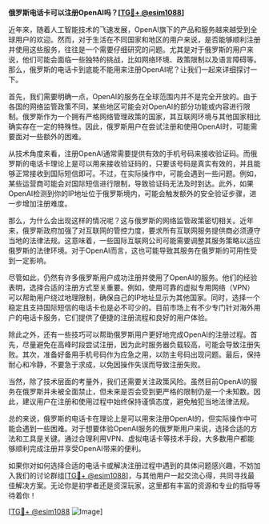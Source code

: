 **俄罗斯电话卡可以注册OpenAI吗？[[TG💪+ @esim1088](https://t.me/s/esim1088)]**

近年来，随着人工智能技术的飞速发展，OpenAI旗下的产品和服务越来越受到全球用户的欢迎。然而，对于生活在不同国家和地区的用户来说，是否能够顺利注册并使用这些服务，往往是一个需要仔细研究的问题。尤其是对于俄罗斯的用户来说，他们可能会面临一些独特的挑战，比如网络环境、政策限制以及语言障碍等。那么，俄罗斯的电话卡到底能不能用来注册OpenAI呢？让我们一起来详细探讨一下。

首先，我们需要明确一点，OpenAI的服务在全球范围内并不是完全开放的。由于各国的网络监管政策不同，某些地区可能会对OpenAI的部分功能或内容进行限制。俄罗斯作为一个拥有严格网络管理政策的国家，其互联网环境与其他国家相比确实存在一定的特殊性。因此，俄罗斯用户在尝试注册和使用OpenAI时，可能需要面对一些额外的困难。

从技术角度来看，注册OpenAI通常需要提供有效的手机号码来接收验证码。而俄罗斯的电话卡理论上是可以用来接收验证码的，只要该号码是真实有效的，并且能够正常接收到国际短信即可。不过，在实际操作中，可能会遇到一些问题。例如，某些运营商可能会对国际短信进行限制，导致验证码无法及时到达。此外，如果OpenAI检测到你的IP地址位于俄罗斯境内，可能会触发额外的安全验证步骤，进一步增加注册难度。

那么，为什么会出现这样的情况呢？这与俄罗斯的网络监管政策密切相关。近年来，俄罗斯政府加强了对互联网的管控力度，要求所有互联网服务提供商必须遵守当地的法律法规。这意味着，一些国际互联网公司可能需要调整其服务策略以适应俄罗斯的法律环境。对于OpenAI而言，这也可能导致其服务在俄罗斯的可用性受到一定影响。

尽管如此，仍然有许多俄罗斯用户成功注册并使用了OpenAI的服务。他们的经验表明，选择合适的注册方式至关重要。例如，使用可靠的虚拟专用网络（VPN）可以帮助用户绕过地理限制，确保自己的IP地址显示为其他国家。同时，选择一个稳定且支持国际短信的电话卡也是必不可少的。目前市场上有不少专门针对海外用户的电话卡服务，它们提供了便捷的注册流程和良好的用户体验。

除此之外，还有一些技巧可以帮助俄罗斯用户更好地完成OpenAI的注册过程。首先，尽量避免在高峰时段尝试注册，因为此时服务器负载较高，可能会导致注册失败。其次，准备好备用手机号码作为应急之用，以防主号码出现问题。最后，保持耐心和冷静，不要急于求成，以免因操作失误而导致注册失败。

当然，除了技术层面的考量外，我们还需要关注政策风险。虽然目前OpenAI的服务在俄罗斯并未被全面禁止，但未来是否会受到更严格的限制仍是一个未知数。因此，建议用户在注册和使用过程中始终保持谨慎态度，避免触犯当地法律法规。

总的来说，俄罗斯的电话卡在理论上是可以用来注册OpenAI的，但实际操作中可能会遇到一些困难。对于想要体验OpenAI服务的俄罗斯用户来说，选择合适的方法和工具是关键。通过合理利用VPN、虚拟电话卡等技术手段，大多数用户都能够顺利完成注册并享受OpenAI带来的便利。

如果你对如何选择合适的电话卡或解决注册过程中遇到的具体问题感兴趣，不妨加入我们的讨论群组[[TG💪+ @esim1088](https://t.me/s/esim1088)]，与其他用户一起交流心得，共同寻找最佳解决方案。无论你是初学者还是资深玩家，这里都有丰富的资源和专业的指导等待着你！

[[TG💪+ @esim1088](https://t.me/s/esim1088) ![Image](https://i.postimg.cc/4NQfJmqS/Snipaste-2025-05-13-00-14-12.png)]